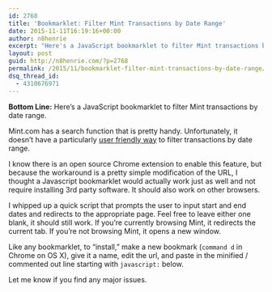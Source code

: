 ```yaml
---
id: 2768
title: 'Bookmarklet: Filter Mint Transactions by Date Range'
date: 2015-11-11T16:19:16+00:00
author: n8henrie
excerpt: "Here's a JavaScript bookmarklet to filter Mint transactions by date range."
layout: post
guid: http://n8henrie.com/?p=2768
permalink: /2015/11/bookmarklet-filter-mint-transactions-by-date-range/
dsq_thread_id:
  - 4310676971
---
```

**Bottom Line:** Here&#8217;s a JavaScript bookmarklet to filter Mint transactions by date range.<!--more-->

Mint.com has a search function that is pretty handy. Unfortunately, it doesn&#8217;t have a particularly <a href="https://mint.lc.intuit.com/questions/948537-mint-faq-how-can-i-view-transactions-within-a-specific-date-range" target="_blank">user friendly way</a> to filter transactions by date range. 

I know there is an open source Chrome extension to enable this feature, but because the workaround is a pretty simple modification of the URL, I thought a Javascript bookmarklet would actually work just as well and not require installing 3rd party software. It should also work on other browsers.

I whipped up a quick script that prompts the user to input start and end dates and redirects to the appropriate page. Feel free to leave either one blank, it should still work. If you&#8217;re currently browsing Mint, it redirects the current tab. If you&#8217;re not browsing Mint, it opens a new window.

Like any bookmarklet, to &#8220;install,&#8221; make a new bookmark (`command d` in Chrome on OS X), give it a name, edit the url, and paste in the minified / commented out line starting with `javascript:` below.

Let me know if you find any major issues.